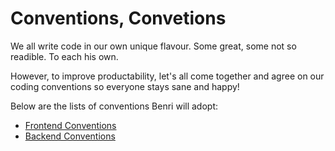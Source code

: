 # Conventions, Convetions

We all write code in our own unique flavour. Some great, some not so readible. To each his own.

However, to improve productability, let's all come together and agree on our coding conventions so everyone stays sane and happy!

Below are the lists of conventions Benri will adopt:

* [Frontend Conventions](frontend.md)
* [Backend Conventions](backend.md)